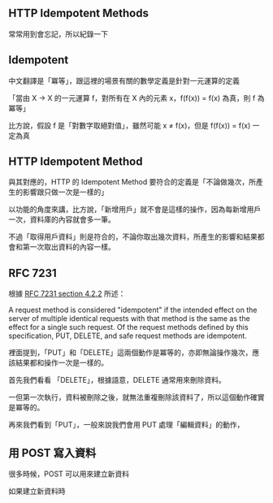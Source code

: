 ## HTTP Idempotent Methods

常常用到會忘記，所以紀錄一下

## Idempotent

中文翻譯是「冪等」，跟這裡的場景有關的數學定義是針對一元運算的定義

「當由 X -> X 的一元運算 f，對所有在 X 內的元素 x，f(f(x)) = f(x) 為真，則 f 為冪等」

比方說，假設 f 是「對數字取絕對值」，雖然可能 x ≠ f(x)，但是 f(f(x)) = f(x) 一定為真

## HTTP Idempotent Method

與其對應的，HTTP 的 Idempotent Method 要符合的定義是「不論做幾次，所產生的影響跟只做一次是一樣的」

以功能的角度來講，比方說，「新增用戶」就不會是這樣的操作，因為每新增用戶一次，資料庫的內容就會多一筆。

不過「取得用戶資料」則是符合的，不論你取出幾次資料，所產生的影響和結果都會和第一次取出資料的內容一樣。

## RFC 7231

根據 [RFC 7231 section 4.2.2](https://tools.ietf.org/html/rfc7231#section-4.2.2) 所述：

   A request method is considered "idempotent" if the intended effect on
   the server of multiple identical requests with that method is the
   same as the effect for a single such request.  Of the request methods
   defined by this specification, PUT, DELETE, and safe request methods
   are idempotent.
   
裡面提到，「PUT」和「DELETE」這兩個動作是冪等的，亦即無論操作幾次，應該結果都和操作一次是一樣的。

首先我們看看 「DELETE」，根據語意，DELETE 通常用來刪除資料。

一但第一次執行，資料被刪除之後，就無法重複刪除該資料了，所以這個動作確實是冪等的。

再來我們看到「PUT」，一般來說我們會用 PUT 處理「編輯資料」的動作，

## 用 POST 寫入資料

很多時候，POST 可以用來建立新資料

如果建立新資料時

